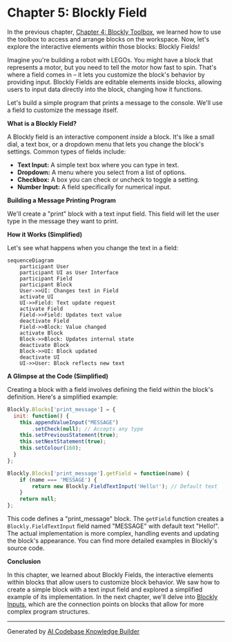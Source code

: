 # Chapter 5: Blockly Field

In the previous chapter, [Chapter 4: Blockly Toolbox](04_Blockly_Toolbox.md), we learned how to use the toolbox to access and arrange blocks on the workspace.  Now, let's explore the interactive elements *within* those blocks: Blockly Fields!

Imagine you're building a robot with LEGOs. You might have a block that represents a motor, but you need to tell the motor how fast to spin.  That's where a field comes in – it lets you customize the block's behavior by providing input.  Blockly Fields are editable elements inside blocks, allowing users to input data directly into the block, changing how it functions.

Let's build a simple program that prints a message to the console.  We'll use a field to customize the message itself.

**What is a Blockly Field?**

A Blockly field is an interactive component *inside* a block.  It's like a small dial, a text box, or a dropdown menu that lets you change the block's settings.  Common types of fields include:

* **Text Input:** A simple text box where you can type in text.
* **Dropdown:** A menu where you select from a list of options.
* **Checkbox:** A box you can check or uncheck to toggle a setting.
* **Number Input:**  A field specifically for numerical input.

**Building a Message Printing Program**

We'll create a "print" block with a text input field.  This field will let the user type in the message they want to print.

**How it Works (Simplified)**

Let's see what happens when you change the text in a field:

```mermaid
sequenceDiagram
    participant User
    participant UI as User Interface
    participant Field
    participant Block
    User->>UI: Changes text in Field
    activate UI
    UI->>Field: Text update request
    activate Field
    Field->>Field: Updates text value
    deactivate Field
    Field->>Block: Value changed
    activate Block
    Block->>Block: Updates internal state
    deactivate Block
    Block->>UI: Block updated
    deactivate UI
    UI->>User: Block reflects new text
```

**A Glimpse at the Code (Simplified)**

Creating a block with a field involves defining the field within the block's definition. Here's a simplified example:

```javascript
Blockly.Blocks['print_message'] = {
  init: function() {
    this.appendValueInput("MESSAGE")
        .setCheck(null); // Accepts any type
    this.setPreviousStatement(true);
    this.setNextStatement(true);
    this.setColour(160);
  }
};

Blockly.Blocks['print_message'].getField = function(name) {
    if (name === 'MESSAGE') {
        return new Blockly.FieldTextInput('Hello!'); // Default text
    }
    return null;
};
```

This code defines a "print_message" block. The `getField` function creates a `Blockly.FieldTextInput` field named "MESSAGE" with default text "Hello!".  The actual implementation is more complex, handling events and updating the block's appearance.  You can find more detailed examples in Blockly's source code.

**Conclusion**

In this chapter, we learned about Blockly Fields, the interactive elements within blocks that allow users to customize block behavior. We saw how to create a simple block with a text input field and explored a simplified example of its implementation. In the next chapter, we'll delve into [Blockly Inputs](06_Blockly_Input.md), which are the connection points on blocks that allow for more complex program structures.


---

Generated by [AI Codebase Knowledge Builder](https://github.com/The-Pocket/Tutorial-Codebase-Knowledge)